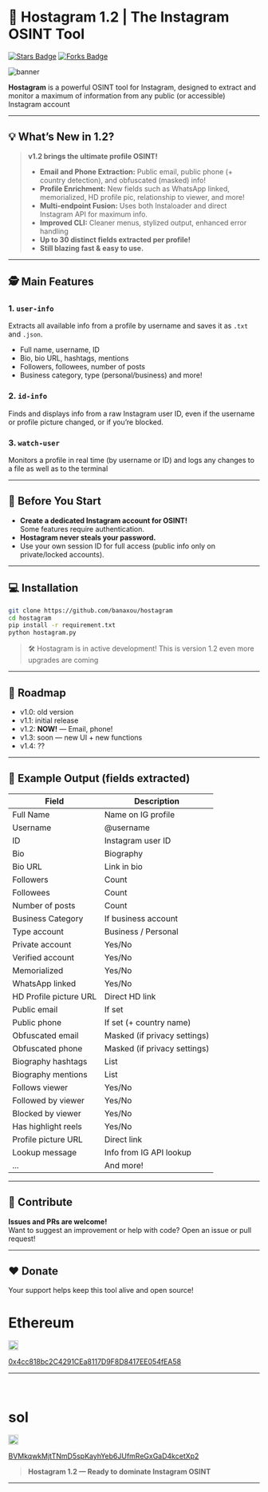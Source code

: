 # 🔴 Hostagram 1.2 | The Instagram OSINT Tool

<a href="https://github.com/banaxou/hostagram/"><img src="https://img.shields.io/github/stars/banaxou/hostagram" alt="Stars Badge" /></a>
<a href="https://github.com/banaxou/hostagram/network/members"><img src="https://img.shields.io/github/forks/banaxou/hostagram" alt="Forks Badge" /></a>

![banner](https://github.com/user-attachments/assets/72532e05-2bc1-43e0-9410-a049e7716660)

**Hostagram** is a powerful OSINT tool for Instagram, designed to extract and monitor a maximum of information from any public (or accessible) Instagram account

---

## 💡 What’s New in 1.2?

> **v1.2 brings the ultimate profile OSINT!**
>
> - **Email and Phone Extraction:** Public email, public phone (+ country detection), and obfuscated (masked) info!
> - **Profile Enrichment:** New fields such as WhatsApp linked, memorialized, HD profile pic, relationship to viewer, and more!
> - **Multi-endpoint Fusion:** Uses both Instaloader and direct Instagram API for maximum info.
> - **Improved CLI:** Cleaner menus, stylized output, enhanced error handling
> - **Up to 30 distinct fields extracted per profile!**  
> - **Still blazing fast & easy to use.**

---

## 🕵️ Main Features

### 1. `user-info`  
Extracts all available info from a profile by username and saves it as `.txt` and `.json`.  
- Full name, username, ID
- Bio, bio URL, hashtags, mentions
- Followers, followees, number of posts
- Business category, type (personal/business) and more!

### 2. `id-info`  
Finds and displays info from a raw Instagram user ID, even if the username or profile picture changed, or if you’re blocked.

### 3. `watch-user`  
Monitors a profile in real time (by username or ID) and logs any changes to a file as well as to the terminal

---

## 🚦 Before You Start

- **Create a dedicated Instagram account for OSINT!**  
  Some features require authentication.  
- **Hostagram never steals your password.**  
- Use your own session ID for full access (public info only on private/locked accounts).

---

## 💻 Installation

```bash
git clone https://github.com/banaxou/hostagram
cd hostagram
pip install -r requirement.txt
python hostagram.py
```
> 🛠️ Hostagram is in active development! This is version 1.2  even more upgrades are coming

---

## 🚀 Roadmap

- v1.0: old version
- v1.1: initial release
- v1.2: **NOW!** — Email, phone!
- v1.3: soon — new UI + new functions
- v1.4: ??

---

## 📝 Example Output (fields extracted)

| Field                    | Description                             |
|--------------------------|-----------------------------------------|
| Full Name                | Name on IG profile                      |
| Username                 | @username                               |
| ID                       | Instagram user ID                       |
| Bio                      | Biography                               |
| Bio URL                  | Link in bio                             |
| Followers                | Count                                   |
| Followees                | Count                                   |
| Number of posts          | Count                                   |
| Business Category        | If business account                     |
| Type account             | Business / Personal                     |
| Private account          | Yes/No                                  |
| Verified account         | Yes/No                                  |
| Memorialized             | Yes/No                                  |
| WhatsApp linked          | Yes/No                                  |
| HD Profile picture URL   | Direct HD link                          |
| Public email             | If set                                  |
| Public phone             | If set (+ country name)                 |
| Obfuscated email         | Masked (if privacy settings)            |
| Obfuscated phone         | Masked (if privacy settings)            |
| Biography hashtags       | List                                    |
| Biography mentions       | List                                    |
| Follows viewer           | Yes/No                                  |
| Followed by viewer       | Yes/No                                  |
| Blocked by viewer        | Yes/No                                  |
| Has highlight reels      | Yes/No                                  |
| Profile picture URL      | Direct link                             |
| Lookup message           | Info from IG API lookup                 |
| ...                      | And more!                               |

---

## 🌸 Contribute

**Issues and PRs are welcome!**  
Want to suggest an improvement or help with code? Open an issue or pull request!

---

## ❤️ Donate

Your support helps keep this tool alive and open source!

<h1>Ethereum</h1>
<img src="https://upload.wikimedia.org/wikipedia/commons/0/05/Ethereum_logo_2014.svg" width="20">  

[0x4cc818bc2C4291CEa8117D9F8D8417EE054fEA58](https://etherscan.io/address/0x4cc818bc2C4291CEa8117D9F8D8417EE054fEA58)

---
‎<h1>sol</h1>
<img src="https://raw.githubusercontent.com/trustwallet/assets/master/blockchains/solana/info/logo.png" width="20">

[BVMkqwkMjtTNmD5spKayhYeb6JUfmReGxGaD4kcetXp2](https://solscan.io/account/BVMkqwkMjtTNmD5spKayhYeb6JUfmReGxGaD4kcetXp2)

> **Hostagram 1.2 — Ready to dominate Instagram OSINT**
---

